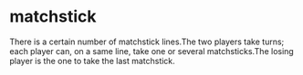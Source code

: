 # matchstick
There is a certain number of matchstick lines.The two players take turns; each player can, on a same line, take one or several matchsticks.The losing player is the one to take the last matchstick.
